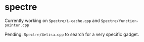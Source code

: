 # spectre

Currently working on `Spectre/i-cache.cpp` and `Spectre/function-pointer.cpp`

Pending: `Spectre/4elisa.cpp` to search for a very specific gadget.
